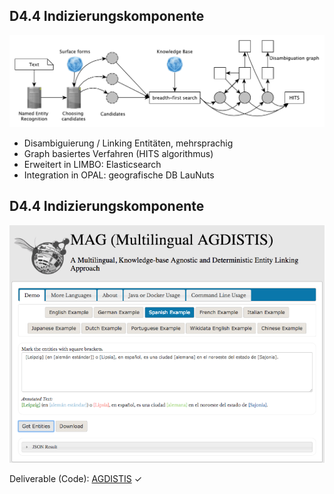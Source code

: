 ## D4.4 Indizierungskomponente

![](../Medien/AP4.4-Agsistis-Overview.png)

- Disambiguierung / Linking Entitäten, mehrsprachig
- Graph basiertes Verfahren (HITS algorithmus)
- Erweitert in LIMBO: Elasticsearch
- Integration in OPAL: geografische DB LauNuts

## D4.4 Indizierungskomponente

![](../Medien/AP4.4-Agsistis.png)

Deliverable (Code): [AGDISTIS](https://github.com/projekt-opal/AGDISTIS) ✓

